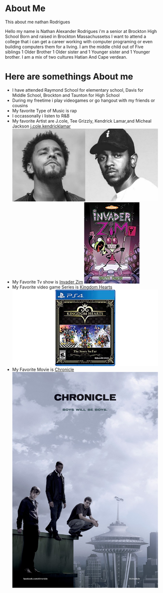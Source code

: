 # About Me
 This about me nathan Rodrigues


Hello my name is Nathan Alexander Rodrigues i'm a senior at Brockton High School Born and raised in Brockton Massachussetss I want to attend a college that i can get a career working with computer programing or even building computers them for a living. I am the middle child out of Five siblings 1 Older Brother 1 Older sister and 1 Younger sister and 1 Younger brother. I am a mix of two cultures Hatian And Cape verdean.

# Here are somethings About me 
- I have attended Raymond School for elementary school, Davis for Middle School, Brockton and Taunton for High School
- During my freetime i play videogames or go hangout with my friends or cousins 
- My favorite Type of Music is rap 
- I occassonally i listen to R&B
- My favorite Artist are J.cole, Tee Grizzly, Kendrick Lamar,and Micheal Jackson  [j.cole,kendricklamar](https://www.okayplayer.com/news/kendrick-lamar-j-cole-black-friday-mp3.html)
![j.cole,kendricklamar](./Kendrick-lamar-J-cole-Collage-.jpg)  
- My Favorite Tv show is [Invader Zim](https://www.amazon.com/Invader-Zim-Operation-Doom/dp/B004GTVU7S)
 ![InvaderZim](InvaderZim.jpg)
- My Favorite video game Series is [Kingdom Hearts](https://www.amazon.com/Kingdom-Hearts-Story-So-Far-PlayStation/dp/B07J2KVXY) 
![Kingdom Hearts](./kh.jpg)  
- My Favorite Movie is [Chronicle](https://www.imdb.com/title/tt1706593/mediaindex) 
![Chronicle](./Chronicle.jpg)
